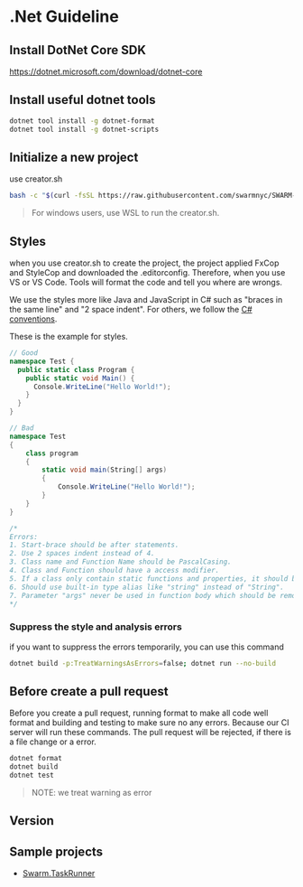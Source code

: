 # .Net Guideline

## Install DotNet Core SDK
https://dotnet.microsoft.com/download/dotnet-core

## Install useful dotnet tools
``` bash
dotnet tool install -g dotnet-format
dotnet tool install -g dotnet-scripts
```

## Initialize a new project
use creator.sh
``` bash
bash -c "$(curl -fsSL https://raw.githubusercontent.com/swarmnyc/SWARM-Project-Guidelines/master/dotnet/creator.sh)"
```
> For windows users, use WSL to run the creator.sh.

## Styles
when you use creator.sh to create the project, the project applied FxCop and StyleCop and downloaded the .editorconfig. Therefore, when you use VS or VS Code. Tools will format the code and tell you where are wrongs.

We use the styles more like Java and JavaScript in C# such as "braces in the same line" and "2 space indent". For others, we follow the [C# conventions](https://docs.microsoft.com/en-us/dotnet/standard/design-guidelines/). 

These is the example for styles.
``` CS
// Good
namespace Test {
  public static class Program {
    public static void Main() {
      Console.WriteLine("Hello World!");
    }
  }
}

// Bad
namespace Test 
{
    class program 
    {
        static void main(String[] args) 
        {
            Console.WriteLine("Hello World!");
        }
    }
}

/*
Errors:
1. Start-brace should be after statements.
2. Use 2 spaces indent instead of 4.
3. Class name and Function Name should be PascalCasing.
4. Class and Function should have a access modifier.
5. If a class only contain static functions and properties, it should be static as well.
6. Should use built-in type alias like "string" instead of "String".
7. Parameter "args" never be used in function body which should be removed.
*/
```

### Suppress the style and analysis errors
if you want to suppress the errors temporarily, you can use this command 
``` bash
dotnet build -p:TreatWarningsAsErrors=false; dotnet run --no-build
```

## Before create a pull request
Before you create a pull request, running format to make all code well format and building and testing to make sure no any errors. Because our CI server will run these commands. The pull request will be rejected, if there is a file change or a error.

``` bash
dotnet format
dotnet build
dotnet test
```
> NOTE: we treat warning as error

## Version 

## Sample projects
- [Swarm.TaskRunner](https://github.com/swarmnyc/Swarm.TaskRunner)

